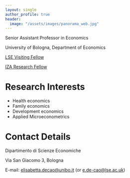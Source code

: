 ```yaml
---
layout: single
author_profile: true
header:
  image: "/assets/images/panorama_web.jpg"
---
```


Senior Assistant Professor in Economics

University of Bologna, Department of Economics

[LSE Visiting Fellow](https://www.lse.ac.uk/health-policy/people/dr-elisabetta-de-cao)

[IZA Research Fellow](https://www.iza.org/person/6099/elisabetta-de-cao)

# Research Interests
* Health economics 
* Family economics
* Development economics
* Applied Microeconometrics 


# Contact Details
Dipartimento di Scienze Economiche 

Via San Giacomo 3, Bologna 

E-mail: elisabetta.decao@unibo.it (or e.de-cao@lse.ac.uk)




